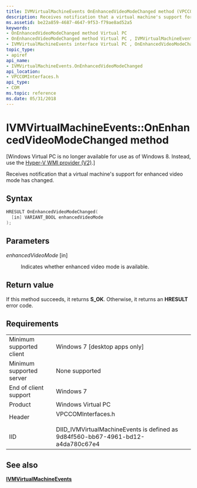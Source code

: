 ```yaml
---
title: IVMVirtualMachineEvents OnEnhancedVideoModeChanged method (VPCCOMInterfaces.h)
description: Receives notification that a virtual machine's support for enhanced video mode has changed.
ms.assetid: be22a859-4687-4647-9f53-f79ae8ad52a5
keywords:
- OnEnhancedVideoModeChanged method Virtual PC
- OnEnhancedVideoModeChanged method Virtual PC , IVMVirtualMachineEvents interface
- IVMVirtualMachineEvents interface Virtual PC , OnEnhancedVideoModeChanged method
topic_type:
- apiref
api_name:
- IVMVirtualMachineEvents.OnEnhancedVideoModeChanged
api_location:
- VPCCOMInterfaces.h
api_type:
- COM
ms.topic: reference
ms.date: 05/31/2018
---
```


# IVMVirtualMachineEvents::OnEnhancedVideoModeChanged method

\[Windows Virtual PC is no longer available for use as of Windows 8. Instead, use the [Hyper-V WMI provider (V2)](/windows/desktop/HyperV_v2/windows-virtualization-portal).\]

Receives notification that a virtual machine's support for enhanced video mode has changed.

## Syntax


```C++
HRESULT OnEnhancedVideoModeChanged(
  [in] VARIANT_BOOL enhancedVideoMode
);
```



## Parameters

<dl> <dt>

*enhancedVideoMode* \[in\]
</dt> <dd>

Indicates whether enhanced video mode is available.

</dd> </dl>

## Return value

If this method succeeds, it returns **S\_OK**. Otherwise, it returns an **HRESULT** error code.

## Requirements



|                                     |                                                                                               |
|-------------------------------------|-----------------------------------------------------------------------------------------------|
| Minimum supported client<br/> | Windows 7 \[desktop apps only\]<br/>                                                    |
| Minimum supported server<br/> | None supported<br/>                                                                     |
| End of client support<br/>    | Windows 7<br/>                                                                          |
| Product<br/>                  | Windows Virtual PC<br/>                                                                 |
| Header<br/>                   | <dl> <dt>VPCCOMInterfaces.h</dt> </dl> |
| IID<br/>                      | DIID\_IVMVirtualMachineEvents is defined as 9d84f560-bb67-4961-bd12-a4da780c67e4<br/>   |



## See also

<dl> <dt>

[**IVMVirtualMachineEvents**](ivmvirtualmachineevents.md)
</dt> </dl>

 

